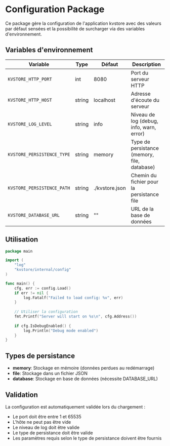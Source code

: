 # Configuration Package

Ce package gère la configuration de l'application kvstore avec des valeurs par défaut sensées et la possibilité de surcharger via des variables d'environnement.

## Variables d'environnement

| Variable | Type | Défaut | Description |
|----------|------|--------|-------------|
| `KVSTORE_HTTP_PORT` | int | 8080 | Port du serveur HTTP |
| `KVSTORE_HTTP_HOST` | string | localhost | Adresse d'écoute du serveur |
| `KVSTORE_LOG_LEVEL` | string | info | Niveau de log (debug, info, warn, error) |
| `KVSTORE_PERSISTENCE_TYPE` | string | memory | Type de persistance (memory, file, database) |
| `KVSTORE_PERSISTENCE_PATH` | string | ./kvstore.json | Chemin du fichier pour la persistance file |
| `KVSTORE_DATABASE_URL` | string | "" | URL de la base de données |

## Utilisation

```go
package main

import (
    "log"
    "kvstore/internal/config"
)

func main() {
    cfg, err := config.Load()
    if err != nil {
        log.Fatalf("Failed to load config: %v", err)
    }
    
    // Utiliser la configuration
    fmt.Printf("Server will start on %s\n", cfg.Address())
    
    if cfg.IsDebugEnabled() {
        log.Println("Debug mode enabled")
    }
}
```

## Types de persistance

* **memory**: Stockage en mémoire (données perdues au redémarrage)
* **file**: Stockage dans un fichier JSON
* **database**: Stockage en base de données (nécessite DATABASE_URL)

## Validation

La configuration est automatiquement validée lors du chargement :
* Le port doit être entre 1 et 65535
* L'hôte ne peut pas être vide
* Le niveau de log doit être valide
* Le type de persistance doit être valide
* Les paramètres requis selon le type de persistance doivent être fournis
